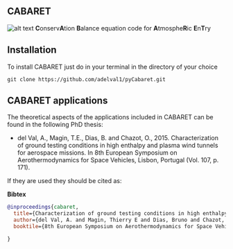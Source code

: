 
## CABARET
![alt text](https://github.com/adelval1/pyCabaret/blob/master/logo.png) **C**onserv**A**tion **B**alance equation code for **A**tmosphe**R**ic **E**n**T**ry

## Installation ##

To install CABARET just do in your terminal in the directory of your choice

```
git clone https://github.com/adelval1/pyCabaret.git
```

## CABARET applications ##
The theoretical aspects of the applications included in CABARET can be found in the following PhD thesis:

* del Val, A., Magin, T.E., Dias, B. and Chazot, O., 2015. Characterization of ground testing conditions in high enthalpy and plasma wind tunnels for aerospace missions. In 8th European Symposium on Aerothermodynamics for Space Vehicles, Lisbon, Portugal (Vol. 107, p. 171).

If they are used they should be cited as:

**Bibtex**
```bibtex
@inproceedings{cabaret,
  title={Characterization of ground testing conditions in high enthalpy and plasma wind tunnels for aerospace missions},
  author={del Val, A. and Magin, Thierry E and Dias, Bruno and Chazot, Olivier},
  booktile={8th European Symposium on Aerothermodynamics for Space Vehicles, Lisbon, Portugal, 2015}

}
```